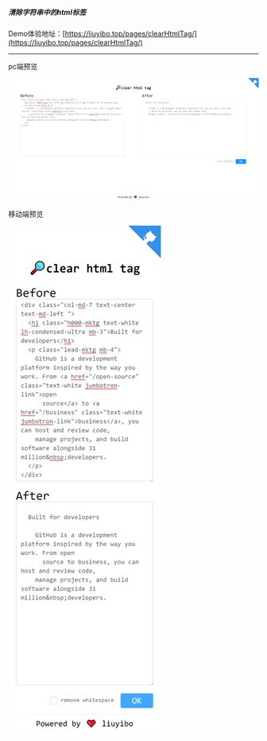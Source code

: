 ##### 清除字符串中的html标签

Demo体验地址：[https://liuyibo.top/pages/clearHtmlTag/](https://liuyibo.top/pages/clearHtmlTag/)

---

pc端预览

![](./imgs/pc_show.png)

移动端预览

![](./imgs/mobile_show.jpg)